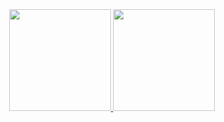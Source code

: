 <div align="center" style="display: inline_block">
  <a href="https://github.com/ggonc">
  <img height="180em" src="https://github-readme-stats.vercel.app/api?username=ggonc&show_icons=true&theme=gotham&include_all_commits=true&count_private=true"/>
  <img height="180em" src="https://github-readme-stats.vercel.app/api/top-langs/?username=ggonc&layout=compact&langs_count=7&theme=gotham"/>
</div>
